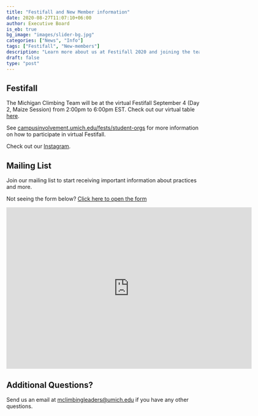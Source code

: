 ```yaml
---
title: "Festifall and New Member information"
date: 2020-08-27T11:07:10+06:00
author: Executive Board
is_eb: true
bg_image: "images/slider-bg.jpg"
categories: ["News", "Info"]
tags: ["Festifall", "New-members"]
description: "Learn more about us at Festifall 2020 and joining the team. The Michigan Climbing Team will be at the virtual Festifall September 4 (Day 2, Maize Session) from 2:00pm to 6:00pm EST. See campusinvolvement.umich.edu/fests/student-orgs for more information on how to participate in virtual Festifall."
draft: false
type: "post"
---
```


## Festifall

The Michigan Climbing Team will be at the virtual Festifall September 4 (Day 2, Maize Session) from 2:00pm to 6:00pm EST. Check out our virtual table <a href="https://app.careerfairplus.com/um_mi/fair/2807/employer/246449">here</a>.

See <a href="https://campusinvolvement.umich.edu/fests/student-orgs">campusinvolvement.umich.edu/fests/student-orgs</a> for more information on how to participate in virtual Festifall.

Check out our <a href="https://www.instagram.com/michiganclimbingteam/">Instagram</a>.

## Mailing List

Join our mailing list to start receiving important information about practices and more.

Not seeing the form below? <a href="https://docs.google.com/forms/d/e/1FAIpQLSfcgzVN6-6JRWVT1IsKWI3bdjcniUGb3-uK3ujQx4ii97Hm1w/viewform?usp=sf_link">Click here to open the form</a> 

<iframe src="https://docs.google.com/forms/d/e/1FAIpQLSfcgzVN6-6JRWVT1IsKWI3bdjcniUGb3-uK3ujQx4ii97Hm1w/viewform?embedded=true" width="640" height="421" frameborder="0" marginheight="0" marginwidth="0">Loading…</iframe>

## Additional Questions?

Send us an email at <a href="mailto:mclimbingleaders@umich.edu">mclimbingleaders@umich.edu</a> if you have any other questions.
